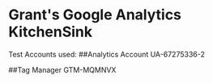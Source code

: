 # Grant's Google Analytics KitchenSink
Test Accounts used: 
##Analytics Account
UA-67275336-2

##Tag Manager
GTM-MQMNVX